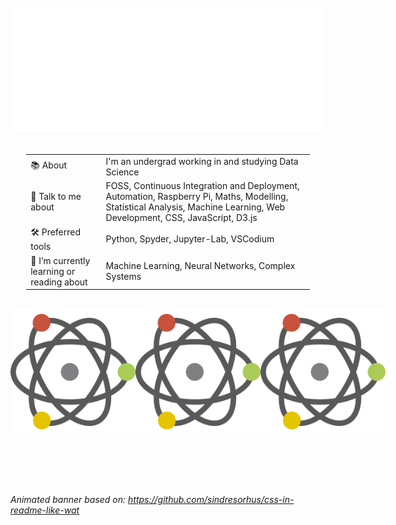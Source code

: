 <div align="center">
	<br>
	<a href="https://github.com/richardpordan/richardpordan/banner.svg">
		<img src="banner.svg" width="800" height="200" alt="banner">
	</a>
	<br>
</div>

<br>

<table style="margin-left:auto; margin-right:auto; width: 90%;">
  <tr>
    <td>📚 About</td>
    <td>I'm an undergrad working in and studying Data Science</td>
  </tr>
  <tr>
    <td>👀 Talk to me about</td>
    <td>FOSS, Continuous Integration and Deployment, Automation, Raspberry Pi, Maths, Modelling, Statistical Analysis, Machine Learning, Web Development, CSS, JavaScript, D3.js</td>
  </tr>
  <tr>
    <td>🛠️ Preferred tools</td>
    <td>Python, Spyder, Jupyter-Lab, VSCodium</td>
  </tr>
  <tr>
    <td>🌱 I’m currently learning or reading about</td>
    <td>Machine Learning, Neural Networks, Complex Systems</td>
  </tr>
</table>

<br>

<div style="display: flex">

  <img src="ds-logo.svg" height=200 style="display: block; margin-left: auto; margin-right: auto;">

  <img src="ds-logo.svg" height=200 style="display: block; margin-left: auto; margin-right: auto;">

  <img src="ds-logo.svg" height=200 style="display: block; margin-left: auto; margin-right: auto;">

</div>

<br><br>
<br><br>

*Animated banner based on: https://github.com/sindresorhus/css-in-readme-like-wat*